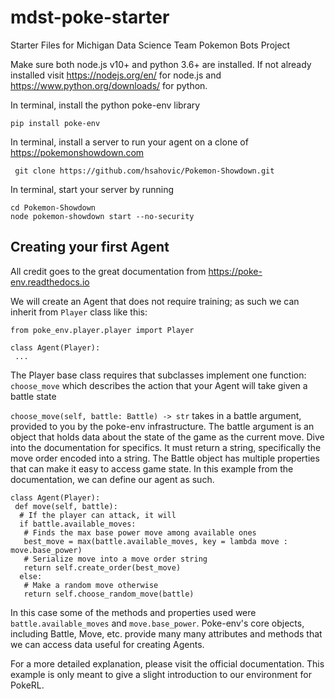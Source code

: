 # mdst-poke-starter
Starter Files for Michigan Data Science Team Pokemon Bots Project

Make sure both node.js v10+ and python 3.6+ are installed.
If not already installed visit https://nodejs.org/en/ for node.js and https://www.python.org/downloads/ for python.

In terminal, install the python poke-env library
``` 
pip install poke-env 
```

In terminal, install a server to run your agent on a clone of https://pokemonshowdown.com
```
 git clone https://github.com/hsahovic/Pokemon-Showdown.git
```

In terminal, start your server by running
```
cd Pokemon-Showdown
node pokemon-showdown start --no-security
```

## Creating your first Agent

All credit goes to the great documentation from https://poke-env.readthedocs.io

We will create an Agent that does not require training; as such we can inherit from `Player` class like this:

```
from poke_env.player.player import Player

class Agent(Player):
 ...
```

The Player base class requires that subclasses implement one function: `choose_move` which describes the action that your Agent will take given a battle state

`choose_move(self, battle: Battle) -> str` takes in a battle argument, provided to you by the poke-env infrastructure. The battle argument is an object that holds data about the state of the game as the current move. Dive into the documentation for specifics. It must return a string, specifically the move order encoded into a string.
The Battle object has multiple properties that can make it easy to access game state. 
In this example from the documentation, we can define our agent as such.

```
class Agent(Player):
 def move(self, battle):
  # If the player can attack, it will
  if battle.available_moves:
   # Finds the max base power move among available ones
   best_move = max(battle.available_moves, key = lambda move : move.base_power)
   # Serialize move into a move order string
   return self.create_order(best_move)
  else:
   # Make a random move otherwise
   return self.choose_random_move(battle)
```

In this case some of the methods and properties used were `battle.available_moves` and `move.base_power`. Poke-env's core objects, including Battle, Move, etc. provide many many attributes and methods that we can access data useful for creating Agents.

For a more detailed explanation, please visit the official documentation. This example is only meant to give a slight introduction to our environment for PokeRL.

